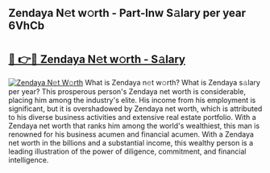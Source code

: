 ## Zendaya N𝚎t w𝚘rth - Part-lnw S𝚊lary per year 6VhCb

# <h2><a href="http://gc2bch7.nevu.top/?p=Zendaya">🔗 👉🔴 Zendaya N𝚎t w𝚘rth - S𝚊lary</a></h2>

[![Zendaya N𝚎t W𝚘rth](https://i.imgur.com/Oavwk0R.jpeg)](http://gc2bch7.nevu.top/?p=Zendaya)
What is Zendaya n𝚎t w𝚘rth? What is Zendaya s𝚊lary per year?
This prosperous person's Zendaya net worth is considerable, placing him among the industry's elite. His income from his employment is significant, but it is overshadowed by Zendaya net worth, which is attributed to his diverse business activities and extensive real estate portfolio. With a Zendaya net worth that ranks him among the world's wealthiest, this man is renowned for his business acumen and financial acumen. With a Zendaya net worth in the billions and a substantial income, this wealthy person is a leading illustration of the power of diligence, commitment, and financial intelligence.
